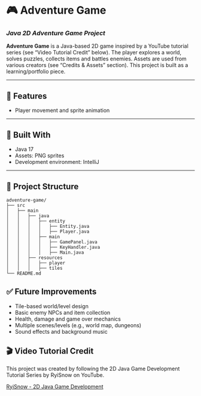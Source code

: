 # 🎮 Adventure Game
### *Java 2D Adventure Game Project*

**Adventure Game** is a Java-based 2D game inspired by a YouTube tutorial series 
(see “Video Tutorial Credit” below). The player explores a world, solves puzzles, collects 
items and battles enemies. Assets are used from various creators (see “Credits & Assets” section). 
This project is built as a learning/portfolio piece.

---

## 🧩 Features
- Player movement and sprite animation

---

## 🧠 Built With
- Java 17
- Assets: PNG sprites
- Development environment: IntelliJ

---

## 📁 Project Structure
```plaintext
adventure-game/
├── src
│   ├── main
│   │   ├── java
│   │   │   ├── entity
│   │   │   │   ├── Entity.java
│   │   │   │   ├── Player.java
│   │   │   ├── main
│   │   │   │   ├── GamePanel.java
│   │   │   │   ├── KeyHandler.java
│   │   │   │   ├── Main.java
│   │   ├── resources
│   │   │   ├── player
│   │   │   ├── tiles
└── README.md

```

## ✅ Future Improvements
- Tile-based world/level design
- Basic enemy NPCs and item collection
- Health, damage and game over mechanics
- Multiple scenes/levels (e.g., world map, dungeons)
- Sound effects and background music

## 🎬 Video Tutorial Credit
This project was created by following the 2D Java Game Development Tutorial Series by
RyiSnow on YouTube.

[RyiSnow - 2D Java Game Development](https://www.youtube.com/playlist?list=PL_QPQmz5C6WUF-pOQDsbsKbaBZqXj4qSq)